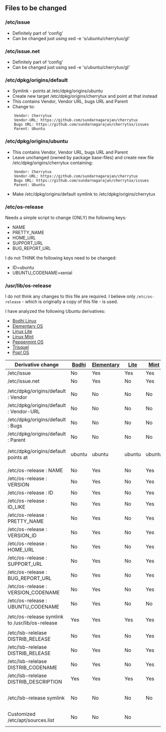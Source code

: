 ## Files to be changed
### /etc/issue
* Definitely part of ‘config’
* Can be changed just using sed -e 's/ubuntu/cherrytux/gI'

### /etc/issue.net
* Definitely part of ‘config’
* Can be changed just using sed -e 's/ubuntu/cherrytux/gI'

### /etc/dpkg/origins/default
* Symlink - points at /etc/dpkg/origins/ubuntu
* Create new target /etc/dpkg/origins/cherrytux and point at that instead
* This contains Vendor, Vendor URL, bugs URL and Parent
* Change to:
```
    Vendor: Cherrytux
    Vendor-URL: https://github.com/sundarnagarajan/cherrytux
    Bugs URL: https://github.com/sundarnagarajan/cherrytux/issues
    Parent: Ubuntu
```

### /etc/dpkg/origins/ubuntu
* This contains Vendor, Vendor URL, bugs URL and Parent
* Leave unchanged (owned by package base-files) and create new file /etc/dpkg/origins/cherrytux containing:
```
    Vendor: Cherrytux
    Vendor-URL: https://github.com/sundarnagarajan/cherrytux
    Bugs URL: https://github.com/sundarnagarajan/cherrytux/issues
    Parent: Ubuntu
```
* Make /etc/dpkg/origins/default symlink to /etc/dpkg/origins/cherrytux 

### /etc/os-release
Needs a simple script to change (ONLY) the following keys:

* NAME
* PRETTY_NAME
* HOME_URL
* SUPPORT_URL
* BUG_REPORT_URL

I do not THINK the following keys need to be changed:

* ID=ubuntu
* UBUNTU_CODENAME=xenial

### /usr/lib/os-release
I do not think any changes to this file are required. I believe only ```/etc/os-release``` - which is originally a copy of this file - is used.

I have analyzed the following Ubuntu derivatives:

* [Bodhi Linux](http://www.bodhilinux.com/)
* [Elementary OS](https://elementary.io/)
* [Linux Lite](https://www.linuxliteos.com/)
* [Linux Mint](https://linuxmint.com/)
* [Peppermint OS](https://peppermintos.com/)
* [Trisquel](https://trisquel.info/)
* [Pop! OS](https://system76.com/pop)

| Derivative change | [Bodhi](http://www.bodhilinux.com/) | [Elementary](https://elementary.io/) | [Lite](https://www.linuxliteos.com/) | [Mint](https://linuxmint.com/) | [Peppermint](https://peppermintos.com/) | [Trisquel](https://trisquel.info/) | [Pop! OS](https://system76.com/pop)
| ----------------- | --------- | -------------- | -------- | -------- | ------------ | ---------- | --------- |
| /etc/issue | No | Yes | Yes | Yes | Yes | Yes | Yes |
| /etc/issue.net | No | Yes | No | Yes | Yes | Yes | Yes |
|  |  |  |  |  |  |  |  |
| /etc/dpkg/origins/default : Vendor | No | No | No | No | No | Yes | No |
| /etc/dpkg/origins/default : Vendor-URL | No | No | No | No | No | Yes | No |
| /etc/dpkg/origins/default : Bugs | No | No | No | No | No | Yes | No |
| /etc/dpkg/origins/default : Parent | No | No | No | No | No | Yes | No |
| /etc/dpkg/origins/default points at | ubuntu | ubuntu | ubuntu | ubuntu | ubuntu | trisquel | pop-os/os-release |
|  |  |  |  |  |  |  |  |
| /etc/os-release : NAME | No | Yes | No | Yes | Yes | Yes | Missing |
| /etc/os-release : VERSION | No | Yes | No | Yes | Yes | Yes | Missing |
| /etc/os-release : ID | No | Yes | No | Yes | Yes | Yes | Missing |
| /etc/os-release : ID_LIKE | No | Yes | No | Yes | No | No | Missing |
| /etc/os-release : PRETTY_NAME | No | Yes | No | Yes | Yes | Yes | Missing |
| /etc/os-release : VERSION_ID | No | Yes | No | Yes | Yes | Yes | Missing |
| /etc/os-release : HOME_URL | No | Yes | No | Yes | Yes | Yes | Missing |
| /etc/os-release : SUPPORT_URL | No | Yes | No | Yes | Yes | Yes | Missing |
| /etc/os-release : BUG_REPORT_URL | No | Yes | No | Yes | Yes | Yes | Missing |
| /etc/os-release : VERSION_CODENAME | No | Yes | No | Yes | Yes |  | Missing |
| /etc/os-release : UBUNTU_CODENAME | No | Yes | No | No | No | Missing | Missing |
|  |  |  |  |  |  |  |  |
| /etc/os-release symlink to /usr/lib/os-release | Yes | Yes | Yes | Yes | Yes | No | No |
|  |  |  |  |  |  |  |  |
| /etc/lsb-relelase DISTRIB_RELEASE  | No | Yes | No | Yes | Yes | Yes | No |
| /etc/lsb-relelase DISTRIB_RELEASE | No | Yes | No | Yes | Yes | Yes | No |
| /etc/lsb-relelase DISTRIB_CODENAME | No | Yes | No | Yes | No | Yes | No |
| /etc/lsb-relelase DISTRIB_DESCRIPTION | Yes | Yes | Yes | Yes | Yes | Yes | Yes |
|  |  |  |  |  |  |  |  |
| /etc/lsb-release symlink | No | No | No | No | No | No | /etc/pop-os/lsb-release |
|  |  |  |  |  |  |  |  |
| Customized /etc/apt/sources.list | No | No | No |  | No | Yes | No |
|  |  |  |  |  |  |  |  |




